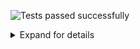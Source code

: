 ![Tests passed successfully](https://img.shields.io/badge/tests-1%20passed-success)
<details><summary>Expand for details</summary>
 
|Report|Passed|Failed|Skipped|Time|
|:---|---:|---:|---:|---:|
|fixtures/jest-junit-eslint.xml|1 ✅|||0ms|
## ✅ <a id="r0" href="#r0">fixtures/jest-junit-eslint.xml</a>
**1** tests were completed in **0ms** with **1** passed, **0** failed and **0** skipped.
|Test suite|Passed|Failed|Skipped|Time|
|:---|---:|---:|---:|---:|
|[test.jsx](#r0s0)|1 ✅|||0ms|
### ✅ <a id="r0s0" href="#r0s0">test.jsx</a>
```
test
  ✅ test.jsx
```
</details>